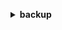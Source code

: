 **<details ><summary style="color:none;">backup</summary><blockquote>**

- **<details><summary style="color:none;"><b><u>create-backup-plan</b></u></summary><blockquote>**

  * **<p style="color:none;">--backup-plan</p>**
  * **<p style="color:none;">--backup-plan-tags</p>**
  * **<p style="color:none;">--creator-request-id</p>**
  * **<p style="color:none;">--cli-input-json</p>**
  * **<p style="color:none;">--cli-input-yaml</p>**
  * **<p style="color:none;">--generate-cli-skeleton</p>**
  </br>
  **<p style="color:red;">Description</p>**
  </br>
  ## **Examples**
  ```bash

  ```
  ```json

  ```


- **<details><summary style="color:none;"><b><u>create-backup-selection</b></u></summary><blockquote>**

  * **<p style="color:none;">--backup-plan-id</p>**
  * **<p style="color:none;">--backup-selection</p>**
  * **<p style="color:none;">--creator-request-id</p>**
  * **<p style="color:none;">--cli-input-json</p>**
  * **<p style="color:none;">--cli-input-yaml</p>**
  * **<p style="color:none;">--generate-cli-skeleton</p>**
  </br>
  **<p style="color:red;">Description</p>**
  </br>
  ## **Examples**
  ```bash

  ```
  ```json

  ```


- **<details><summary style="color:none;"><b><u>create-backup-vault</b></u></summary><blockquote>**

  * **<p style="color:none;">--backup-vault-name</p>**
  * **<p style="color:none;">--backup-vault-tags</p>**
  * **<p style="color:none;">--encryption-key-arn</p>**
  * **<p style="color:none;">--creator-request-id</p>**
  * **<p style="color:none;">--cli-input-json</p>**
  * **<p style="color:none;">--cli-input-yaml</p>**
  * **<p style="color:none;">--generate-cli-skeleton</p>**
  </br>
  **<p style="color:red;">Description</p>**
  </br>
  ## **Examples**
  ```bash

  ```
  ```json

  ```


- **<details><summary style="color:none;"><b><u>delete-backup-plan</b></u></summary><blockquote>**

  * **<p style="color:none;">--backup-plan-id</p>**
  * **<p style="color:none;">--cli-input-json</p>**
  * **<p style="color:none;">--cli-input-yaml</p>**
  * **<p style="color:none;">--generate-cli-skeleton</p>**
  </br>
  **<p style="color:red;">Description</p>**
  </br>
  ## **Examples**
  ```bash

  ```
  ```json

  ```


- **<details><summary style="color:none;"><b><u>delete-backup-selection</b></u></summary><blockquote>**

  * **<p style="color:none;">--backup-plan-id</p>**
  * **<p style="color:none;">--selection-id</p>**
  * **<p style="color:none;">--cli-input-json</p>**
  * **<p style="color:none;">--cli-input-yaml</p>**
  * **<p style="color:none;">--generate-cli-skeleton</p>**
  </br>
  **<p style="color:red;">Description</p>**
  </br>
  ## **Examples**
  ```bash

  ```
  ```json

  ```


- **<details><summary style="color:none;"><b><u>delete-backup-vault</b></u></summary><blockquote>**

  * **<p style="color:none;">--backup-vault-name</p>**
  * **<p style="color:none;">--cli-input-json</p>**
  * **<p style="color:none;">--cli-input-yaml</p>**
  * **<p style="color:none;">--generate-cli-skeleton</p>**
  </br>
  **<p style="color:red;">Description</p>**
  </br>
  ## **Examples**
  ```bash

  ```
  ```json

  ```


- **<details><summary style="color:none;"><b><u>delete-backup-vault-access-policy</b></u></summary><blockquote>**

  * **<p style="color:none;">--backup-vault-name</p>**
  * **<p style="color:none;">--cli-input-json</p>**
  * **<p style="color:none;">--cli-input-yaml</p>**
  * **<p style="color:none;">--generate-cli-skeleton</p>**
  </br>
  **<p style="color:red;">Description</p>**
  </br>
  ## **Examples**
  ```bash

  ```
  ```json

  ```


- **<details><summary style="color:none;"><b><u>delete-backup-vault-notifications</b></u></summary><blockquote>**

  * **<p style="color:none;">--backup-vault-name</p>**
  * **<p style="color:none;">--cli-input-json</p>**
  * **<p style="color:none;">--cli-input-yaml</p>**
  * **<p style="color:none;">--generate-cli-skeleton</p>**
  </br>
  **<p style="color:red;">Description</p>**
  </br>
  ## **Examples**
  ```bash

  ```
  ```json

  ```


- **<details><summary style="color:none;"><b><u>delete-recovery-point</b></u></summary><blockquote>**

  * **<p style="color:none;">--backup-vault-name</p>**
  * **<p style="color:none;">--recovery-point-arn</p>**
  * **<p style="color:none;">--cli-input-json</p>**
  * **<p style="color:none;">--cli-input-yaml</p>**
  * **<p style="color:none;">--generate-cli-skeleton</p>**
  </br>
  **<p style="color:red;">Description</p>**
  </br>
  ## **Examples**
  ```bash

  ```
  ```json

  ```


- **<details><summary style="color:none;"><b><u>describe-backup-job</b></u></summary><blockquote>**

  * **<p style="color:none;">--backup-job-id</p>**
  * **<p style="color:none;">--cli-input-json</p>**
  * **<p style="color:none;">--cli-input-yaml</p>**
  * **<p style="color:none;">--generate-cli-skeleton</p>**
  </br>
  **<p style="color:red;">Description</p>**
  </br>
  ## **Examples**
  ```bash

  ```
  ```json

  ```


- **<details><summary style="color:none;"><b><u>describe-backup-vault</b></u></summary><blockquote>**

  * **<p style="color:none;">--backup-vault-name</p>**
  * **<p style="color:none;">--cli-input-json</p>**
  * **<p style="color:none;">--cli-input-yaml</p>**
  * **<p style="color:none;">--generate-cli-skeleton</p>**
  </br>
  **<p style="color:red;">Description</p>**
  </br>
  ## **Examples**
  ```bash

  ```
  ```json

  ```


- **<details><summary style="color:none;"><b><u>describe-copy-job</b></u></summary><blockquote>**

  * **<p style="color:none;">--copy-job-id</p>**
  * **<p style="color:none;">--cli-input-json</p>**
  * **<p style="color:none;">--cli-input-yaml</p>**
  * **<p style="color:none;">--generate-cli-skeleton</p>**
  </br>
  **<p style="color:red;">Description</p>**
  </br>
  ## **Examples**
  ```bash

  ```
  ```json

  ```


- **<details><summary style="color:none;"><b><u>describe-global-settings</b></u></summary><blockquote>**

  * **<p style="color:none;">--cli-input-json</p>**
  * **<p style="color:none;">--cli-input-yaml</p>**
  * **<p style="color:none;">--generate-cli-skeleton</p>**
  </br>
  **<p style="color:red;">Description</p>**
  </br>
  ## **Examples**
  ```bash

  ```
  ```json

  ```


- **<details><summary style="color:none;"><b><u>describe-protected-resource</b></u></summary><blockquote>**

  * **<p style="color:none;">--resource-arn</p>**
  * **<p style="color:none;">--cli-input-json</p>**
  * **<p style="color:none;">--cli-input-yaml</p>**
  * **<p style="color:none;">--generate-cli-skeleton</p>**
  </br>
  **<p style="color:red;">Description</p>**
  </br>
  ## **Examples**
  ```bash

  ```
  ```json

  ```


- **<details><summary style="color:none;"><b><u>describe-recovery-point</b></u></summary><blockquote>**

  * **<p style="color:none;">--backup-vault-name</p>**
  * **<p style="color:none;">--recovery-point-arn</p>**
  * **<p style="color:none;">--cli-input-json</p>**
  * **<p style="color:none;">--cli-input-yaml</p>**
  * **<p style="color:none;">--generate-cli-skeleton</p>**
  </br>
  **<p style="color:red;">Description</p>**
  </br>
  ## **Examples**
  ```bash

  ```
  ```json

  ```


- **<details><summary style="color:none;"><b><u>describe-region-settings</b></u></summary><blockquote>**

  * **<p style="color:none;">--cli-input-json</p>**
  * **<p style="color:none;">--cli-input-yaml</p>**
  * **<p style="color:none;">--generate-cli-skeleton</p>**
  </br>
  **<p style="color:red;">Description</p>**
  </br>
  ## **Examples**
  ```bash

  ```
  ```json

  ```


- **<details><summary style="color:none;"><b><u>describe-restore-job</b></u></summary><blockquote>**

  * **<p style="color:none;">--restore-job-id</p>**
  * **<p style="color:none;">--cli-input-json</p>**
  * **<p style="color:none;">--cli-input-yaml</p>**
  * **<p style="color:none;">--generate-cli-skeleton</p>**
  </br>
  **<p style="color:red;">Description</p>**
  </br>
  ## **Examples**
  ```bash

  ```
  ```json

  ```


- **<details><summary style="color:none;"><b><u>disassociate-recovery-point</b></u></summary><blockquote>**

  * **<p style="color:none;">--backup-vault-name</p>**
  * **<p style="color:none;">--recovery-point-arn</p>**
  * **<p style="color:none;">--cli-input-json</p>**
  * **<p style="color:none;">--cli-input-yaml</p>**
  * **<p style="color:none;">--generate-cli-skeleton</p>**
  </br>
  **<p style="color:red;">Description</p>**
  </br>
  ## **Examples**
  ```bash

  ```
  ```json

  ```


- **<details><summary style="color:none;"><b><u>export-backup-plan-template</b></u></summary><blockquote>**

  * **<p style="color:none;">--backup-plan-id</p>**
  * **<p style="color:none;">--cli-input-json</p>**
  * **<p style="color:none;">--cli-input-yaml</p>**
  * **<p style="color:none;">--generate-cli-skeleton</p>**
  </br>
  **<p style="color:red;">Description</p>**
  </br>
  ## **Examples**
  ```bash

  ```
  ```json

  ```


- **<details><summary style="color:none;"><b><u>get-backup-plan</b></u></summary><blockquote>**

  * **<p style="color:none;">--backup-plan-id</p>**
  * **<p style="color:none;">--version-id</p>**
  * **<p style="color:none;">--cli-input-json</p>**
  * **<p style="color:none;">--cli-input-yaml</p>**
  * **<p style="color:none;">--generate-cli-skeleton</p>**
  </br>
  **<p style="color:red;">Description</p>**
  </br>
  ## **Examples**
  ```bash

  ```
  ```json

  ```


- **<details><summary style="color:none;"><b><u>get-backup-plan-from-json</b></u></summary><blockquote>**

  * **<p style="color:none;">--backup-plan-template-json</p>**
  * **<p style="color:none;">--cli-input-json</p>**
  * **<p style="color:none;">--cli-input-yaml</p>**
  * **<p style="color:none;">--generate-cli-skeleton</p>**
  </br>
  **<p style="color:red;">Description</p>**
  </br>
  ## **Examples**
  ```bash

  ```
  ```json

  ```


- **<details><summary style="color:none;"><b><u>get-backup-plan-from-template</b></u></summary><blockquote>**

  * **<p style="color:none;">--backup-plan-template-id</p>**
  * **<p style="color:none;">--cli-input-json</p>**
  * **<p style="color:none;">--cli-input-yaml</p>**
  * **<p style="color:none;">--generate-cli-skeleton</p>**
  </br>
  **<p style="color:red;">Description</p>**
  </br>
  ## **Examples**
  ```bash

  ```
  ```json

  ```


- **<details><summary style="color:none;"><b><u>get-backup-selection</b></u></summary><blockquote>**

  * **<p style="color:none;">--backup-plan-id</p>**
  * **<p style="color:none;">--selection-id</p>**
  * **<p style="color:none;">--cli-input-json</p>**
  * **<p style="color:none;">--cli-input-yaml</p>**
  * **<p style="color:none;">--generate-cli-skeleton</p>**
  </br>
  **<p style="color:red;">Description</p>**
  </br>
  ## **Examples**
  ```bash

  ```
  ```json

  ```


- **<details><summary style="color:none;"><b><u>get-backup-vault-access-policy</b></u></summary><blockquote>**

  * **<p style="color:none;">--backup-vault-name</p>**
  * **<p style="color:none;">--cli-input-json</p>**
  * **<p style="color:none;">--cli-input-yaml</p>**
  * **<p style="color:none;">--generate-cli-skeleton</p>**
  </br>
  **<p style="color:red;">Description</p>**
  </br>
  ## **Examples**
  ```bash

  ```
  ```json

  ```


- **<details><summary style="color:none;"><b><u>get-backup-vault-notifications</b></u></summary><blockquote>**

  * **<p style="color:none;">--backup-vault-name</p>**
  * **<p style="color:none;">--cli-input-json</p>**
  * **<p style="color:none;">--cli-input-yaml</p>**
  * **<p style="color:none;">--generate-cli-skeleton</p>**
  </br>
  **<p style="color:red;">Description</p>**
  </br>
  ## **Examples**
  ```bash

  ```
  ```json

  ```


- **<details><summary style="color:none;"><b><u>get-recovery-point-restore-metadata</b></u></summary><blockquote>**

  * **<p style="color:none;">--backup-vault-name</p>**
  * **<p style="color:none;">--recovery-point-arn</p>**
  * **<p style="color:none;">--cli-input-json</p>**
  * **<p style="color:none;">--cli-input-yaml</p>**
  * **<p style="color:none;">--generate-cli-skeleton</p>**
  </br>
  **<p style="color:red;">Description</p>**
  </br>
  ## **Examples**
  ```bash

  ```
  ```json

  ```


- **<details><summary style="color:none;"><b><u>get-supported-resource-types</b></u></summary><blockquote>**

  * **<p style="color:none;">--cli-input-json</p>**
  * **<p style="color:none;">--cli-input-yaml</p>**
  * **<p style="color:none;">--generate-cli-skeleton</p>**
  </br>
  **<p style="color:red;">Description</p>**
  </br>
  ## **Examples**
  ```bash

  ```
  ```json

  ```


- **<details><summary style="color:none;"><b><u>help</b></u></summary><blockquote>**

  * **<p style="color:none;"></p>**
  </br>
  **<p style="color:red;">Description</p>**
  </br>
  ## **Examples**
  ```bash

  ```
  ```json

  ```


- **<details><summary style="color:none;"><b><u>list-backup-jobs</b></u></summary><blockquote>**

  * **<p style="color:none;">--next-token</p>**
  * **<p style="color:none;">--max-results</p>**
  * **<p style="color:none;">--by-resource-arn</p>**
  * **<p style="color:none;">--by-state</p>**
  * **<p style="color:none;">--by-backup-vault-name</p>**
  * **<p style="color:none;">--by-created-before</p>**
  * **<p style="color:none;">--by-created-after</p>**
  * **<p style="color:none;">--by-resource-type</p>**
  * **<p style="color:none;">--by-account-id</p>**
  * **<p style="color:none;">--cli-input-json</p>**
  * **<p style="color:none;">--cli-input-yaml</p>**
  * **<p style="color:none;">--generate-cli-skeleton</p>**
  </br>
  **<p style="color:red;">Description</p>**
  </br>
  ## **Examples**
  ```bash

  ```
  ```json

  ```


- **<details><summary style="color:none;"><b><u>list-backup-plans</b></u></summary><blockquote>**

  * **<p style="color:none;">--next-token</p>**
  * **<p style="color:none;">--max-results</p>**
  * **<p style="color:none;">--include-deleted</p>**
  * **<p style="color:none;">--no-include-deleted</p>**
  * **<p style="color:none;">--cli-input-json</p>**
  * **<p style="color:none;">--cli-input-yaml</p>**
  * **<p style="color:none;">--generate-cli-skeleton</p>**
  </br>
  **<p style="color:red;">Description</p>**
  </br>
  ## **Examples**
  ```bash

  ```
  ```json

  ```


- **<details><summary style="color:none;"><b><u>list-backup-plan-templates</b></u></summary><blockquote>**

  * **<p style="color:none;">--next-token</p>**
  * **<p style="color:none;">--max-results</p>**
  * **<p style="color:none;">--cli-input-json</p>**
  * **<p style="color:none;">--cli-input-yaml</p>**
  * **<p style="color:none;">--generate-cli-skeleton</p>**
  </br>
  **<p style="color:red;">Description</p>**
  </br>
  ## **Examples**
  ```bash

  ```
  ```json

  ```


- **<details><summary style="color:none;"><b><u>list-backup-plan-versions</b></u></summary><blockquote>**

  * **<p style="color:none;">--backup-plan-id</p>**
  * **<p style="color:none;">--next-token</p>**
  * **<p style="color:none;">--max-results</p>**
  * **<p style="color:none;">--cli-input-json</p>**
  * **<p style="color:none;">--cli-input-yaml</p>**
  * **<p style="color:none;">--generate-cli-skeleton</p>**
  </br>
  **<p style="color:red;">Description</p>**
  </br>
  ## **Examples**
  ```bash

  ```
  ```json

  ```


- **<details><summary style="color:none;"><b><u>list-backup-selections</b></u></summary><blockquote>**

  * **<p style="color:none;">--backup-plan-id</p>**
  * **<p style="color:none;">--next-token</p>**
  * **<p style="color:none;">--max-results</p>**
  * **<p style="color:none;">--cli-input-json</p>**
  * **<p style="color:none;">--cli-input-yaml</p>**
  * **<p style="color:none;">--generate-cli-skeleton</p>**
  </br>
  **<p style="color:red;">Description</p>**
  </br>
  ## **Examples**
  ```bash

  ```
  ```json

  ```


- **<details><summary style="color:none;"><b><u>list-backup-vaults</b></u></summary><blockquote>**

  * **<p style="color:none;">--next-token</p>**
  * **<p style="color:none;">--max-results</p>**
  * **<p style="color:none;">--cli-input-json</p>**
  * **<p style="color:none;">--cli-input-yaml</p>**
  * **<p style="color:none;">--generate-cli-skeleton</p>**
  </br>
  **<p style="color:red;">Description</p>**
  </br>
  ## **Examples**
  ```bash

  ```
  ```json

  ```


- **<details><summary style="color:none;"><b><u>list-copy-jobs</b></u></summary><blockquote>**

  * **<p style="color:none;">--next-token</p>**
  * **<p style="color:none;">--max-results</p>**
  * **<p style="color:none;">--by-resource-arn</p>**
  * **<p style="color:none;">--by-state</p>**
  * **<p style="color:none;">--by-created-before</p>**
  * **<p style="color:none;">--by-created-after</p>**
  * **<p style="color:none;">--by-resource-type</p>**
  * **<p style="color:none;">--by-destination-vault-arn</p>**
  * **<p style="color:none;">--by-account-id</p>**
  * **<p style="color:none;">--cli-input-json</p>**
  * **<p style="color:none;">--cli-input-yaml</p>**
  * **<p style="color:none;">--generate-cli-skeleton</p>**
  </br>
  **<p style="color:red;">Description</p>**
  </br>
  ## **Examples**
  ```bash

  ```
  ```json

  ```


- **<details><summary style="color:none;"><b><u>list-protected-resources</b></u></summary><blockquote>**

  * **<p style="color:none;">--next-token</p>**
  * **<p style="color:none;">--max-results</p>**
  * **<p style="color:none;">--cli-input-json</p>**
  * **<p style="color:none;">--cli-input-yaml</p>**
  * **<p style="color:none;">--generate-cli-skeleton</p>**
  </br>
  **<p style="color:red;">Description</p>**
  </br>
  ## **Examples**
  ```bash

  ```
  ```json

  ```


- **<details><summary style="color:none;"><b><u>list-recovery-points-by-backup-vault</b></u></summary><blockquote>**

  * **<p style="color:none;">--backup-vault-name</p>**
  * **<p style="color:none;">--next-token</p>**
  * **<p style="color:none;">--max-results</p>**
  * **<p style="color:none;">--by-resource-arn</p>**
  * **<p style="color:none;">--by-resource-type</p>**
  * **<p style="color:none;">--by-backup-plan-id</p>**
  * **<p style="color:none;">--by-created-before</p>**
  * **<p style="color:none;">--by-created-after</p>**
  * **<p style="color:none;">--cli-input-json</p>**
  * **<p style="color:none;">--cli-input-yaml</p>**
  * **<p style="color:none;">--generate-cli-skeleton</p>**
  </br>
  **<p style="color:red;">Description</p>**
  </br>
  ## **Examples**
  ```bash

  ```
  ```json

  ```


- **<details><summary style="color:none;"><b><u>list-recovery-points-by-resource</b></u></summary><blockquote>**

  * **<p style="color:none;">--resource-arn</p>**
  * **<p style="color:none;">--next-token</p>**
  * **<p style="color:none;">--max-results</p>**
  * **<p style="color:none;">--cli-input-json</p>**
  * **<p style="color:none;">--cli-input-yaml</p>**
  * **<p style="color:none;">--generate-cli-skeleton</p>**
  </br>
  **<p style="color:red;">Description</p>**
  </br>
  ## **Examples**
  ```bash

  ```
  ```json

  ```


- **<details><summary style="color:none;"><b><u>list-restore-jobs</b></u></summary><blockquote>**

  * **<p style="color:none;">--next-token</p>**
  * **<p style="color:none;">--max-results</p>**
  * **<p style="color:none;">--by-account-id</p>**
  * **<p style="color:none;">--by-created-before</p>**
  * **<p style="color:none;">--by-created-after</p>**
  * **<p style="color:none;">--by-status</p>**
  * **<p style="color:none;">--cli-input-json</p>**
  * **<p style="color:none;">--cli-input-yaml</p>**
  * **<p style="color:none;">--generate-cli-skeleton</p>**
  </br>
  **<p style="color:red;">Description</p>**
  </br>
  ## **Examples**
  ```bash

  ```
  ```json

  ```


- **<details><summary style="color:none;"><b><u>list-tags</b></u></summary><blockquote>**

  * **<p style="color:none;">--resource-arn</p>**
  * **<p style="color:none;">--next-token</p>**
  * **<p style="color:none;">--max-results</p>**
  * **<p style="color:none;">--cli-input-json</p>**
  * **<p style="color:none;">--cli-input-yaml</p>**
  * **<p style="color:none;">--generate-cli-skeleton</p>**
  </br>
  **<p style="color:red;">Description</p>**
  </br>
  ## **Examples**
  ```bash

  ```
  ```json

  ```


- **<details><summary style="color:none;"><b><u>put-backup-vault-access-policy</b></u></summary><blockquote>**

  * **<p style="color:none;">--backup-vault-name</p>**
  * **<p style="color:none;">--policy</p>**
  * **<p style="color:none;">--cli-input-json</p>**
  * **<p style="color:none;">--cli-input-yaml</p>**
  * **<p style="color:none;">--generate-cli-skeleton</p>**
  </br>
  **<p style="color:red;">Description</p>**
  </br>
  ## **Examples**
  ```bash

  ```
  ```json

  ```


- **<details><summary style="color:none;"><b><u>put-backup-vault-notifications</b></u></summary><blockquote>**

  * **<p style="color:none;">--backup-vault-name</p>**
  * **<p style="color:none;">--sns-topic-arn</p>**
  * **<p style="color:none;">--backup-vault-events</p>**
  * **<p style="color:none;">--cli-input-json</p>**
  * **<p style="color:none;">--cli-input-yaml</p>**
  * **<p style="color:none;">--generate-cli-skeleton</p>**
  </br>
  **<p style="color:red;">Description</p>**
  </br>
  ## **Examples**
  ```bash

  ```
  ```json

  ```


- **<details><summary style="color:none;"><b><u>start-backup-job</b></u></summary><blockquote>**

  * **<p style="color:none;">--backup-vault-name</p>**
  * **<p style="color:none;">--resource-arn</p>**
  * **<p style="color:none;">--iam-role-arn</p>**
  * **<p style="color:none;">--idempotency-token</p>**
  * **<p style="color:none;">--start-window-minutes</p>**
  * **<p style="color:none;">--complete-window-minutes</p>**
  * **<p style="color:none;">--lifecycle</p>**
  * **<p style="color:none;">--recovery-point-tags</p>**
  * **<p style="color:none;">--backup-options</p>**
  * **<p style="color:none;">--cli-input-json</p>**
  * **<p style="color:none;">--cli-input-yaml</p>**
  * **<p style="color:none;">--generate-cli-skeleton</p>**
  </br>
  **<p style="color:red;">Description</p>**
  </br>
  ## **Examples**
  ```bash

  ```
  ```json

  ```


- **<details><summary style="color:none;"><b><u>start-copy-job</b></u></summary><blockquote>**

  * **<p style="color:none;">--recovery-point-arn</p>**
  * **<p style="color:none;">--source-backup-vault-name</p>**
  * **<p style="color:none;">--destination-backup-vault-arn</p>**
  * **<p style="color:none;">--iam-role-arn</p>**
  * **<p style="color:none;">--idempotency-token</p>**
  * **<p style="color:none;">--lifecycle</p>**
  * **<p style="color:none;">--cli-input-json</p>**
  * **<p style="color:none;">--cli-input-yaml</p>**
  * **<p style="color:none;">--generate-cli-skeleton</p>**
  </br>
  **<p style="color:red;">Description</p>**
  </br>
  ## **Examples**
  ```bash

  ```
  ```json

  ```


- **<details><summary style="color:none;"><b><u>start-restore-job</b></u></summary><blockquote>**

  * **<p style="color:none;">--recovery-point-arn</p>**
  * **<p style="color:none;">--metadata</p>**
  * **<p style="color:none;">--iam-role-arn</p>**
  * **<p style="color:none;">--idempotency-token</p>**
  * **<p style="color:none;">--resource-type</p>**
  * **<p style="color:none;">--cli-input-json</p>**
  * **<p style="color:none;">--cli-input-yaml</p>**
  * **<p style="color:none;">--generate-cli-skeleton</p>**
  </br>
  **<p style="color:red;">Description</p>**
  </br>
  ## **Examples**
  ```bash

  ```
  ```json

  ```


- **<details><summary style="color:none;"><b><u>stop-backup-job</b></u></summary><blockquote>**

  * **<p style="color:none;">--backup-job-id</p>**
  * **<p style="color:none;">--cli-input-json</p>**
  * **<p style="color:none;">--cli-input-yaml</p>**
  * **<p style="color:none;">--generate-cli-skeleton</p>**
  </br>
  **<p style="color:red;">Description</p>**
  </br>
  ## **Examples**
  ```bash

  ```
  ```json

  ```


- **<details><summary style="color:none;"><b><u>tag-resource</b></u></summary><blockquote>**

  * **<p style="color:none;">--resource-arn</p>**
  * **<p style="color:none;">--tags</p>**
  * **<p style="color:none;">--cli-input-json</p>**
  * **<p style="color:none;">--cli-input-yaml</p>**
  * **<p style="color:none;">--generate-cli-skeleton</p>**
  </br>
  **<p style="color:red;">Description</p>**
  </br>
  ## **Examples**
  ```bash

  ```
  ```json

  ```


- **<details><summary style="color:none;"><b><u>untag-resource</b></u></summary><blockquote>**

  * **<p style="color:none;">--resource-arn</p>**
  * **<p style="color:none;">--tag-key-list</p>**
  * **<p style="color:none;">--cli-input-json</p>**
  * **<p style="color:none;">--cli-input-yaml</p>**
  * **<p style="color:none;">--generate-cli-skeleton</p>**
  </br>
  **<p style="color:red;">Description</p>**
  </br>
  ## **Examples**
  ```bash

  ```
  ```json

  ```


- **<details><summary style="color:none;"><b><u>update-backup-plan</b></u></summary><blockquote>**

  * **<p style="color:none;">--backup-plan-id</p>**
  * **<p style="color:none;">--backup-plan</p>**
  * **<p style="color:none;">--cli-input-json</p>**
  * **<p style="color:none;">--cli-input-yaml</p>**
  * **<p style="color:none;">--generate-cli-skeleton</p>**
  </br>
  **<p style="color:red;">Description</p>**
  </br>
  ## **Examples**
  ```bash

  ```
  ```json

  ```


- **<details><summary style="color:none;"><b><u>update-global-settings</b></u></summary><blockquote>**

  * **<p style="color:none;">--global-settings</p>**
  * **<p style="color:none;">--cli-input-json</p>**
  * **<p style="color:none;">--cli-input-yaml</p>**
  * **<p style="color:none;">--generate-cli-skeleton</p>**
  </br>
  **<p style="color:red;">Description</p>**
  </br>
  ## **Examples**
  ```bash

  ```
  ```json

  ```


- **<details><summary style="color:none;"><b><u>update-recovery-point-lifecycle</b></u></summary><blockquote>**

  * **<p style="color:none;">--backup-vault-name</p>**
  * **<p style="color:none;">--recovery-point-arn</p>**
  * **<p style="color:none;">--lifecycle</p>**
  * **<p style="color:none;">--cli-input-json</p>**
  * **<p style="color:none;">--cli-input-yaml</p>**
  * **<p style="color:none;">--generate-cli-skeleton</p>**
  </br>
  **<p style="color:red;">Description</p>**
  </br>
  ## **Examples**
  ```bash

  ```
  ```json

  ```


- **<details><summary style="color:none;"><b><u>update-region-settings</b></u></summary><blockquote>**

  * **<p style="color:none;">--resource-type-opt-in-preference</p>**
  * **<p style="color:none;">--cli-input-json</p>**
  * **<p style="color:none;">--cli-input-yaml</p>**
  * **<p style="color:none;">--generate-cli-skeleton</p>**
  </br>
  **<p style="color:red;">Description</p>**
  </br>
  ## **Examples**
  ```bash

  ```
  ```json

  ```


</blockquote></details>
</blockquote></details>
</blockquote></details>
</blockquote></details>
</blockquote></details>
</blockquote></details>
</blockquote></details>
</blockquote></details>
</blockquote></details>
</blockquote></details>
</blockquote></details>
</blockquote></details>
</blockquote></details>
</blockquote></details>
</blockquote></details>
</blockquote></details>
</blockquote></details>
</blockquote></details>
</blockquote></details>
</blockquote></details>
</blockquote></details>
</blockquote></details>
</blockquote></details>
</blockquote></details>
</blockquote></details>
</blockquote></details>
</blockquote></details>
</blockquote></details>
</blockquote></details>
</blockquote></details>
</blockquote></details>
</blockquote></details>
</blockquote></details>
</blockquote></details>
</blockquote></details>
</blockquote></details>
</blockquote></details>
</blockquote></details>
</blockquote></details>
</blockquote></details>
</blockquote></details>
</blockquote></details>
</blockquote></details>
</blockquote></details>
</blockquote></details>
</blockquote></details>
</blockquote></details>
</blockquote></details>
</blockquote></details>
</blockquote></details>
</blockquote></details>
</blockquote></details>
</blockquote></details>
